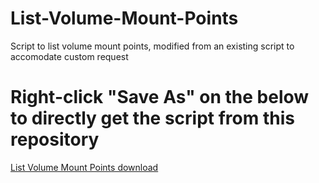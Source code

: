 # List-Volume-Mount-Points


Script to list volume mount points, modified from an existing script to accomodate custom request

# Right-click "Save As" on the below to directly get the script from this repository

[List Volume Mount Points download](https://raw.githubusercontent.com/SammyKrosoft/List-Volume-Mount-Points/main/List-DiskVolumes.ps1)
